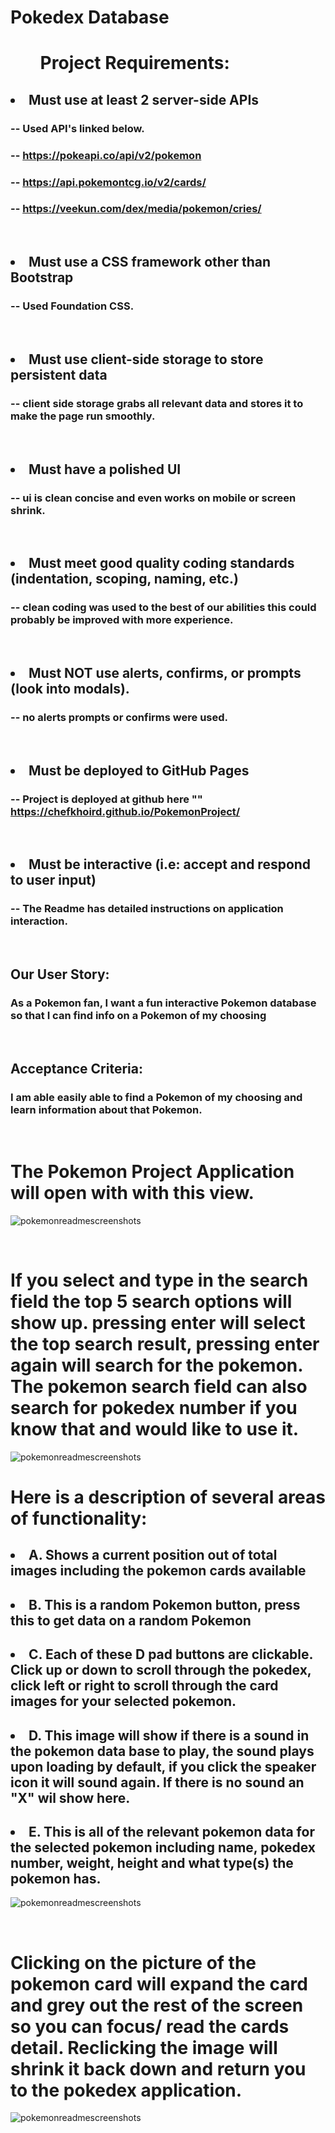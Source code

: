 # Pokedex Database

# <ul> Project Requirements: </ul>

## <li> Must use at least 2 server-side APIs </li>
###  -- Used API's linked below.
### -- https://pokeapi.co/api/v2/pokemon
### -- https://api.pokemontcg.io/v2/cards/
### -- https://veekun.com/dex/media/pokemon/cries/

<br />

## <li> Must use a CSS framework other than Bootstrap </li>
### -- Used Foundation CSS.

<br />

## <li> Must use client-side storage to store persistent data </li>
### -- client side storage grabs all relevant data and stores it to make the page run smoothly.

<br />

## <li> Must have a polished UI </li>
### -- ui is clean concise and even works on mobile or screen shrink.

<br />

## <li> Must meet good quality coding standards (indentation, scoping, naming, etc.) </li>
### -- clean coding was used to the best of our abilities this could probably be improved with more experience.

<br />

## <li> Must NOT use alerts, confirms, or prompts (look into modals). </li>
### -- no alerts prompts or confirms were used.

<br />

## <li> Must be deployed to GitHub Pages </li>
### -- Project is deployed at github here "" https://chefkhoird.github.io/PokemonProject/

<br />

## <li> Must be interactive (i.e: accept and respond to user input) </li>
### --   The Readme has detailed instructions on application interaction.

<br />

##  Our User Story:

### As a Pokemon fan, I want a fun interactive Pokemon database so that I can find info on a Pokemon of my choosing

<br />

## Acceptance Criteria:

### I am able easily able to find a Pokemon of my choosing and learn information about that Pokemon.

<br />

# The Pokemon Project Application will open with with this view.

![pokemonreadmescreenshots](./assets/photos/pokemonprj2.png?raw=true "Pokemon Application 2")

<br />

# If you select and type in the search field the top 5 search options will show up. pressing enter will select the top search result, pressing enter again will search for the pokemon. The pokemon search field can also search for pokedex number if you know that and would like to use it.

![pokemonreadmescreenshots](./assets/photos/pokemonprj4.png?raw=true "Pokemon Application 4")

# Here is a description of several areas of functionality:

## <li> A. Shows a current position out of total images including the pokemon cards available</li>
## <li>B. This is a random Pokemon button, press this to get data on a random Pokemon</li>
## <li>C. Each of these D pad buttons are clickable. Click up or down to scroll through the pokedex, click left or right to scroll through the card images for your selected pokemon.</li>
## <li>D. This image will show if there is a sound in the pokemon data base to play, the sound plays upon loading by default, if you click the speaker icon it will sound again. If there is no sound an "X" wil show here.</li>
## <li>E. This is all of the relevant pokemon data for the selected pokemon including name, pokedex number, weight, height and what type(s) the pokemon has.</li>

![pokemonreadmescreenshots](./assets/photos/pokemonprj1.png?raw=true "Pokemon Application 1")

<br />

# Clicking on the picture of the pokemon card will expand the card and grey out the rest of the screen so you can focus/ read the cards detail. Reclicking the image will shrink it back down and return you to the pokedex application.

![pokemonreadmescreenshots](./assets/photos/pokemonprj6.png?raw=true "Pokemon Application 6")

